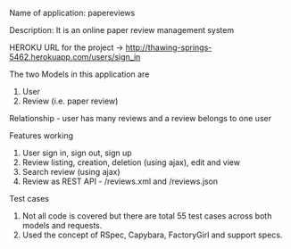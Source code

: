 Name of application: papereviews

Description: It is an online paper review management system

HEROKU URL for the project -> http://thawing-springs-5462.herokuapp.com/users/sign_in

The two Models in this application are
1. User
2. Review (i.e. paper review)

Relationship - user has many reviews and a review belongs to one user

Features working
1. User sign in, sign out, sign up
2. Review listing, creation, deletion (using ajax), edit and view
3. Search review (using ajax)
4. Review as REST API - /reviews.xml and /reviews.json

Test cases
1. Not all code is covered but there are total 55 test cases across both models and requests. 
2. Used the concept of RSpec, Capybara, FactoryGirl and support specs. 
